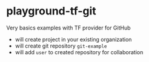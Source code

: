 # playground-tf-git
Very basics examples with TF provider for GitHub

- will create project in your existing organization
- will create git repository `git-example`
- will add `user` to created repository for collaboration

